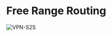# Free Range Routing




![VPN-S2S](https://github.com/mrbhardw-dev/aws-vpn-s2s/assets/108117671/691e4be8-a4b4-4f00-bbc6-47ca6e92c002)
